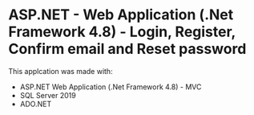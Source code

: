 # ASP.NET - Web Application (.Net Framework 4.8) - Login, Register, Confirm email and Reset password

This applcation was made with:
- ASP.NET Web Application (.Net Framework 4.8) - MVC
- SQL Server 2019
- ADO.NET